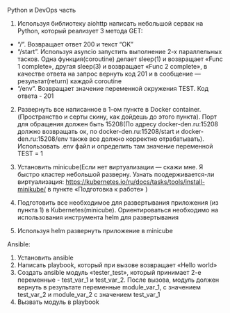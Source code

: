 Python и DevOps часть

1) Используя библиотеку aiohttp написать небольшой сервак на Python, который реализует 3 метода GET:
- “/”. Возвращает ответ 200 и текст “OK”
- “/start”. Используя asyncio запустить выполнение 2-х параллельных тасков. Одна функция(coroutine) делает sleep(1) и возвращает «Func 1 complete», другая sleep(3) и возвращает «Func 2 complete», в качестве ответа на запрос вернуть код 201 и в сообщение — результат(return) каждой coroutine
- “/env”. Возвращает значение переменной окружения TEST. Код ответа - 201


2) Развернуть все написанное в 1-ом пункте в Docker container.(Пространство и серты скину, как дойдешь до этого пункта). Порт для обращения должен быть 15208(По адресу docker-den.ru:15208 должно возвращать ок, по docker-den.ru:15208/start и docker-den.ru:15208/env также все должно корректно отрабатывать). Использовать .env файл и определить там значение переменной TEST = 1

3) Установить minicube(Если нет виртуализации — скажи мне. Я быстро кластер небольшой разверну. Узнать поодерживается-ли виртуализация: https://kubernetes.io/ru/docs/tasks/tools/install-minikube/  в пункте «Подготовка к работе»
) 

4) Подготовить все необходимое для развертывания приложения (из пункта 1) в Kubernetes(minicube). Ориентироваться необходимо на использования инструмента helm для развертывания

5) Используя helm развернуть приложение в minicube

Ansible:

1) Установить ansible
2) Написать playbook, который при вызове возвращает «Hello world»
3) Создать ansible модуль «tester_test», который принимает 2-е переменные - test_var_1 и test_var_2. После вызова, модуль должен вернуть в результате переменные module_var_1, с значением test_var_2 и module_var_2 с значением  test_var_1
4) Вызвать модуль в playbook